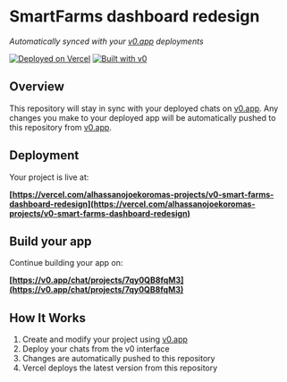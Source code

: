 # SmartFarms dashboard redesign

*Automatically synced with your [v0.app](https://v0.app) deployments*

[![Deployed on Vercel](https://img.shields.io/badge/Deployed%20on-Vercel-black?style=for-the-badge&logo=vercel)](https://vercel.com/alhassanojoekoromas-projects/v0-smart-farms-dashboard-redesign)
[![Built with v0](https://img.shields.io/badge/Built%20with-v0.app-black?style=for-the-badge)](https://v0.app/chat/projects/7qy0QB8fqM3)

## Overview

This repository will stay in sync with your deployed chats on [v0.app](https://v0.app).
Any changes you make to your deployed app will be automatically pushed to this repository from [v0.app](https://v0.app).

## Deployment

Your project is live at:

**[https://vercel.com/alhassanojoekoromas-projects/v0-smart-farms-dashboard-redesign](https://vercel.com/alhassanojoekoromas-projects/v0-smart-farms-dashboard-redesign)**

## Build your app

Continue building your app on:

**[https://v0.app/chat/projects/7qy0QB8fqM3](https://v0.app/chat/projects/7qy0QB8fqM3)**

## How It Works

1. Create and modify your project using [v0.app](https://v0.app)
2. Deploy your chats from the v0 interface
3. Changes are automatically pushed to this repository
4. Vercel deploys the latest version from this repository